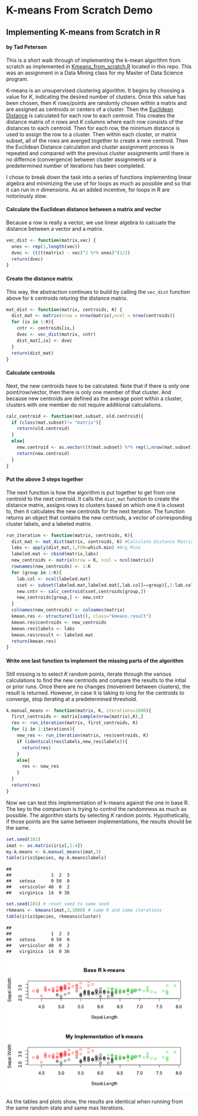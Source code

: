 K-means From Scratch Demo
================

Implementing K-means from Scratch in R
--------------------------------------

#### by Tad Peterson

This is a short walk through of implementing the k-mean algorithm from scratch as implemented in [Kmeans\_from\_scratch.R](https://github.com/tadtenacious/MSDS/blob/master/Data_Mining/Kmeans_from_scratch.R) located in this repo. This was an assignment in a Data Mining class for my Master of Data Science program.

K-means is an unsupervised clustering algorithm. It begins by choosing a value for *K*, indicating the desired number of clusters. Once this value has been chosen, then *K* rows/points are randomly chosen within a matrix and are assigned as centroids or centers of a cluster. Then the [Euclidean Distance](https://en.wikipedia.org/wiki/Euclidean_distance) is calculated for each row to each centroid. This creates the distance matrix of *n* rows and *K* columns where each row consists of the distances to each centroid. Then for each row, the minimum distance is used to assign the row to a cluster. Then within each cluster, or matrix subset, all of the rows are averged together to create a new centroid. Then the Euclidean Distance calculation and cluster assignment process is repeated and compared with the previous cluster assignments until there is no differnce (convergence) between cluster assignments or a predetermined number of iterations has been completed.

I chose to break down the task into a series of functions implementing linear algebra and minimizing the use of for loops as much as possible and so that it can run in *n* dimensions. As an added incentive, for loops in R are notoriously slow.

#### Calculate the Euclidean distance between a matrix and vector

Because a row is really a vector, we use linear algebra to calcuate the distance between a vector and a matrix.

``` r
vec_dist <- function(matrix,vec) {
  ones <- rep(1,length(vec))
  dvec <- (t(t(matrix) - vec)^2 %*% ones)^(1/2)
  return(dvec)
}
```

#### Create the distance matrix

This way, the abstraction continues to build by calling the `vec_dist` function above for k centroids returing the distance matrix.

``` r
mat_dist <- function(matrix, centroids, K) {
  dist_mat <- matrix(nrow = nrow(matrix),ncol = nrow(centroids))
  for (ix in 1:K){
    cntr <- centroids[ix,]
    dvec <- vec_dist(matrix, cntr)
    dist_mat[,ix] <- dvec
  }
  return(dist_mat)
}
```

#### Calculate centroids

Next, the new centroids have to be calculated. Note that if there is only one point/row/vector, then there is only one member of that cluster. And because new centroids are defined as the average point within a cluster, clusters with one member do not require additional calculations.

``` r
calc_centroid <- function(mat.subset, old.centroid){
  if (class(mat.subset)!= "matrix"){
    return(old.centroid)
  }
  else{
    new.centroid <- as.vector((t(mat.subset) %*% rep(1,nrow(mat.subset))) / nrow(mat.subset))
    return(new.centroid)
  }
}
```

#### Put the above 3 steps together

The next function is how the algorithm is put together to get from one centroid to the next centroid. It calls the `dist_mat` function to create the distance matrix, assigns rows to clusters based on which one it is closest to, then it calculates the new centroids for the next iteration. The function returns an object that contains the new centriods, a vector of corresponding cluster labels, and a labeled matrix.

``` r
run_iteration <- function(matrix, centroids, K){
  dist_mat <- mat_dist(matrix, centroids, K) #Calculate Distance Matrix
  labs <- apply(dist_mat,1,FUN=which.min) #Arg Mins
  labeled.mat <- cbind(matrix,labs)
  new_centroids <- matrix(nrow = K, ncol = ncol(matrix))
  rownames(new_centroids) <- 1:K
  for (group in 1:K){
    lab.col <- ncol(labeled.mat)
    sset <- subset(labeled.mat,labeled.mat[,lab.col]==group)[,1:lab.col-1]
    new.cntr <- calc_centroid(sset,centroids[group,])
    new_centroids[group,] <- new.cntr
  }
  colnames(new_centroids) <- colnames(matrix)
  kmean.res <- structure(list(), class="kmeans.result")
  kmean.res$centroids <- new_centroids
  kmean.res$labels <- labs
  kmean.res$result <- labeled.mat
  return(kmean.res)
}
```

#### Write one last function to implement the missing parts of the algorithm

Still missing is to select *K* random points, iterate through the various calculations to find the new centriods and compare the results to the intial or prior runs. Once there are no changes (movement between clusters), the result is returned. However, in case it is taking to long for the centroids to converge, stop iterating at a predetermined threshold.

``` r
k.manual_means <- function(matrix, K, iterations=1000){
  first_centroids <- matrix[sample(nrow(matrix),K),]
  res <- run_iteration(matrix, first_centroids, K)
  for (i in 1:iterations){
    new_res <- run_iteration(matrix, res$centroids, K)
    if (identical(res$labels,new_res$labels)){
      return(res)
    }
    else{
      res <- new_res
    }
  }
  return(res)
}
```

Now we can test this implementation of k-means against the one in base R. The key to the comparison is trying to control the randomness as much as possible. The algorithm starts by selecting *K* random points. Hypothetically, if those points are the same between implementations, the results should be the same.

``` r
set.seed(101)
imat <- as.matrix(iris[,1:4])
my.k.means <- k.manual_means(imat,3)
table(iris$Species, my.k.means$labels)
```

    ##             
    ##               1  2  3
    ##   setosa      0 50  0
    ##   versicolor 48  0  2
    ##   virginica  14  0 36

``` r
set.seed(101) # reset seed to same seed
rkmeans <- kmeans(imat,3,1000) # same K and same iterations
table(iris$Species, rkmeans$cluster)
```

    ##             
    ##               1  2  3
    ##   setosa      0 50  0
    ##   versicolor 48  0  2
    ##   virginica  14  0 36

![](Kmeans_From_Scratch_Demo_files/figure-markdown_github/unnamed-chunk-7-1.png)

As the tables and plots show, the results are identical when running from the same random state and same max iterations.
